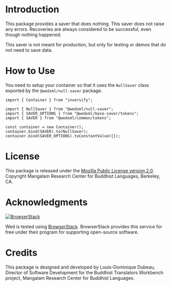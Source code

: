 Introduction
============

This package provides a saver that does nothing.  This saver does not raise any
errors. Recoveries are always considered to be successful, even though nothing
happened.

This saver is not meant for production, but only for testing or demos that do
not need to save data.

How to Use
==========

You need to setup your container so that it uses the ``NullSaver`` class
exported by the ``@wedxml/null-saver`` package.

```
import { Container } from "inversify";

import { NullSaver } from "@wedxml/null-saver";
import { SAVER_OPTIONS } from "@wedxml/base-saver/tokens";
import { SAVER } from "@wedxml/common/tokens";

const container = new Container();
container.bind(SAVER).to(NullSaver);
container.bind(SAVER_OPTIONS).toConstantValue({});
```

License
=======

This package is released under the [Mozilla Public License version
2.0](http://www.mozilla.org/MPL/2.0/). Copyright Mangalam Research Center for
Buddhist Languages, Berkeley, CA.

Acknowledgments
===============

[![BrowserStack](https://www.browserstack.com/images/mail/browserstack-logo-footer.png)](https://www.browserstack.com)

Wed is tested using [BrowserStack](https://www.browserstack.com). BrowserStack
provides this service for free under their program for supporting open-source
software.

Credits
=======

This package is designed and developed by Louis-Dominique Dubeau, Director of
Software Development for the Buddhist Translators Workbench project, Mangalam
Research Center for Buddhist Languages.
